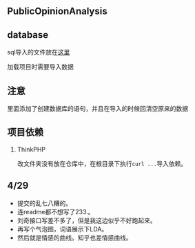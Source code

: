 PublicOpinionAnalysis
---

## database

sql导入的文件放在[这里](https://coding.net/u/mkliu/p/PublicOpinionAnalysis/attachment)

加载项目时需要导入数据

## 注意

里面添加了创建数据库的语句，并且在导入的时候回清空原来的数据

## 项目依赖

1. ThinkPHP

    改文件夹没有放在仓库中，在根目录下执行```curl ...```导入依赖。
    
## 4/29
- 提交的乱七八糟的。
- 连readme都不想写了233.。
- 刘奇接口写差不多了，但是我这边似乎不好跑起来。
- 再写个气泡图，词语展示下LDA。
- 然后就是情感的曲线。知乎也差情感曲线。